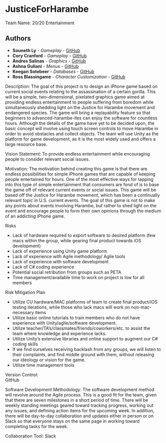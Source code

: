 # JusticeForHarambe

Team Name: 20/20 Entertainment

## Authors
* **Souneth Ly** - *Gameplay* - [GitHub](https://github.com/Souneth-Ly)
* **Cory Cranford** - *Gameplay* - [GitHub](https://github.com/cocr1742)
* **Andres Salinas** - *Graphics* - [GitHub](https://github.com/andsal5930)
* **Ashna Guliani** - *Menus* - [GitHub](https://github.com/ashnaguliani)
* **Keegan Sotebeer** - *Databases* - [GitHub](https://github.com/keegansotebeer)
* **Ross Blassingame** - *Character Customization* - [GitHub](https://github.com/RossBlassingame)


Description:
The goal of this project is to design an iPhone game based on current social events relating to the assassination of a certain gorilla. This will be a simple, two-dimensional, pixelated graphics game aimed at providing endless entertainment to people suffering from boredom while simultaneously shedding light on the Justice for Harambe movement and endangered species. The game will bring a replayability feature so that beginners to advanced-harambe-ites can enjoy the software for countless hours. Although the details of the game have yet to be decided upon, the basic concept will involve using touch screen controls to move Harambe in order to avoid obstacles and collect objects. The team will use Unity as the platform for game development, as it is the most widely used and offers a large resource base.

Vision Statement:
To provide endless entertainment while encouraging people to consider relevant social issues.

Motivation:
The motivation behind creating this game is that there are endless possibilities for simple iPhone games that are capable of keeping people entertained for hours. One of the most effective ways for tapping into this type of simple entertainment that consumers are fond of is to base the game off of relevant current events or social issues. This game will be based off the Justice for Harambe movement, which has been a continually relevant topic in U.S. current events. The goal of this game is not to make any points about events involving Harambe, but rather to shed light on the event and encourage people to form their own opinions through the medium of an addicting iPhone game.

Risks
- Lack of hardware required to export software to desired platform (few macs within the group, while gearing final product towards iOS development)
- Lack of experience using Unity game platform
- Lack of experience with Agile methodology/ Agile tools
- Lack of experience with software development
- Lack of C# coding experience
- Potential social retribution from groups such as PETA
- Time management/available time to work on project is low for all members

Risk Mitigation Plan
- Utilize CU hardware/MAC platforms of team to create final product/iOS testing iterations, while those who lack macs will work on non-mac-necessary items
- Utilize basic online tutorials to train members who do not have experience with Unity/agile/software development.
- Utilize teacher/TA’s/classmates/friends/coworkers/etc. to assist the team where knowledge and experience lacks.
- Utilize Unity’s extensive libraries and online support to augment our C# coding skills
- If we find ourselves receiving backlash from any groups, we will listen to their complaints, and find middle ground with them, without releasing our ideology or vision for the game.
- Utilize time management tools

Version Control:  
GitHub

Software Development Methodology: 
The software development method will revolve around the Agile process. This is a good fit for the team, given that there are seven milestones in a short period of time. There will be weekly standing meetings geared toward tracking progress, working out any issues, and defining action items for the upcoming week. In addition, there will be day-to-day collaboration and updates either in person or on Slack so that everyone stays on the same page in working toward completing tasks for the week.

Collaboration Tool: 
Slack
